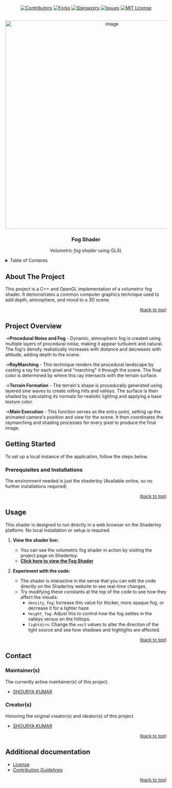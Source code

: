 <div id="top"></div>

<!-- PROJECT SHIELDS -->
<!-- https://www.markdownguide.org/basic-syntax/#reference-style-links-->
<div align="center">

[![Contributors][contributors-shield]][contributors-url]
[![Forks][forks-shield]][forks-url]
[![Stargazers][stars-shield]][stars-url]
[![Issues][issues-shield]][issues-url]
[![MIT License][license-shield]][license-url]

</div>

<!-- PROJECT LOGO -->
<br />
<!-- UPDATE -->
<div align="center">
  <a href="https://github.com/cgs-iitkgp/Fog Shader">
     <img width="650" alt="image" src="https://github.com/user-attachments/assets/adc1c34b-894a-44de-8ddd-7e5583227831">
  </a>

  <h3 align="center">Fog Shader</h3>

  <p align="center">
  <!-- UPDATE -->
    <i>Volumetric fog shader using GLSL</i>
  </p>
</div>


<!-- TABLE OF CONTENTS -->
<details>
<summary>Table of Contents</summary>

- [About The Project](#about-the-project)
- [Getting Started](#getting-started)
  - [Prerequisites](#prerequisites)
  - [Installation](#installation)
- [Usage](#usage)
- [Contact](#contact)
  - [Maintainer(s)](#maintainers)
  - [creators(s)](#creators)
- [Additional documentation](#additional-documentation)

</details>


<!-- ABOUT THE PROJECT -->
## About The Project

<div align="center">
<a href="https://github.com/shourya-kr/fog-shader">
</a>
</div>

This project is a C++ and OpenGL implementation of a volumetric fog shader. It demonstrates a common computer graphics technique used to add depth, atmosphere, and mood to a 3D scene.

<p align="right">(<a href="#top">back to top</a>)</p>

## Project Overview

->**Procedural Noise and Fog** - Dynamic, atmospheric fog is created using multiple layers of procedural noise, making it appear turbulent and natural. The fog's density realistically increases with distance and decreases with altitude, adding depth to the scene.
 
->**RayMarching** - This technique renders the procedural landscape by casting a ray for each pixel and "marching" it through the scene. The final color is determined by where this ray intersects with the terrain surface.

->**Terrain Formation** - The terrain's shape is procedurally generated using layered sine waves to create rolling hills and valleys. The surface is then shaded by calculating its normals for realistic lighting and applying a base texture color.

->**Main Execution** - This function serves as the entry point, setting up the animated camera's position and view for the scene. It then coordinates the raymarching and shading processes for every pixel to produce the final image.

## Getting Started

To set up a local instance of the application, follow the steps below.

### Prerequisites and Installations

The environment needed is just the shadertoy (Available online, so no further installations required)

<p align="right">(<a href="#top">back to top</a>)</p>


<!-- USAGE EXAMPLES -->
## Usage
<!-- UPDATE -->
This shader is designed to run directly in a web browser on the Shadertoy platform. No local installation or setup is required.

1.  **View the shader live:**
    *   You can see the volumetric fog shader in action by visiting the project page on Shadertoy:
    *   **[Click here to view the Fog Shader](https://www.shadertoy.com/view/tfGSzz)**

2.  **Experiment with the code:**
    *   The shader is interactive in the sense that you can edit the code directly on the Shadertoy website to see real-time changes.
    *   Try modifying these constants at the top of the code to see how they affect the visuals:
        *   `density_fog`: Increase this value for thicker, more opaque fog, or decrease it for a lighter haze.
        *   `height_fog`: Adjust this to control how the fog settles in the valleys versus on the hilltops.
        *   `lightdirn`: Change the `vec3` values to alter the direction of the light source and see how shadows and highlights are affected.

<div align="center">
  <a href="https://github.com/cgs-iitkgp/fog-shader">
  </a>
</div>

<p align="right">(<a href="#top">back to top</a>)</p>

## Contact

### Maintainer(s)

The currently active maintainer(s) of this project.

<!-- UPDATE -->
- [SHOURYA KUMAR](https://github.com/shourya-kr)

### Creator(s)

Honoring the original creator(s) and ideator(s) of this project.

<!-- UPDATE -->
- [SHOURYA KUMAR](https://github.com/shourya-kr)

<p align="right">(<a href="#top">back to top</a>)</p>

## Additional documentation

  - [License](/LICENSE.md)
  - [Contribution Guidelines](/CONTRIBUTING.md)

<p align="right">(<a href="#top">back to top</a>)</p>

<!-- MARKDOWN LINKS & IMAGES -->

[contributors-shield]: https://img.shields.io/github/contributors/shourya-kr/fog-shader.svg?style=for-the-badge
[contributors-url]: https://github.com/shourya-kr/fog-shader/graphs/contributors
[forks-shield]: https://img.shields.io/github/forks/shourya-kr/fog-shader.svg?style=for-the-badge
[forks-url]: https://github.com/shourya-kr/fog-shader/network/members
[stars-shield]: https://img.shields.io/github/stars/shourya-kr/fog-shader.svg?style=for-the-badge
[stars-url]: https://github.com/shourya-kr/fog-shader/stargazers
[issues-shield]: https://img.shields.io/github/issues/shourya-kr/fog-shader.svg?style=for-the-badge
[issues-url]: https://github.com/shourya-kr/fog-shader/issues
[license-shield]: https://img.shields.io/github/license/shourya-kr/fog-shader.svg?style=for-the-badge
[license-url]: https://github.com/shourya-kr/fog-shader/blob/master/LICENSE.md

